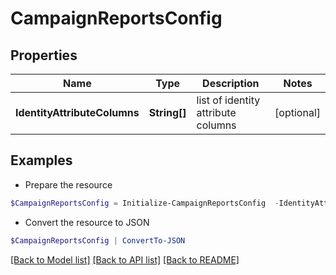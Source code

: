 # CampaignReportsConfig
## Properties

Name | Type | Description | Notes
------------ | ------------- | ------------- | -------------
**IdentityAttributeColumns** | **String[]** | list of identity attribute columns | [optional] 

## Examples

- Prepare the resource
```powershell
$CampaignReportsConfig = Initialize-CampaignReportsConfig  -IdentityAttributeColumns [firstname, lastname]
```

- Convert the resource to JSON
```powershell
$CampaignReportsConfig | ConvertTo-JSON
```

[[Back to Model list]](../README.md#documentation-for-models) [[Back to API list]](../README.md#documentation-for-api-endpoints) [[Back to README]](../README.md)

